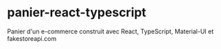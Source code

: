 # panier-react-typescript

Panier d'un e-commerce construit avec React, TypeScript, Material-UI et fakestoreapi.com
